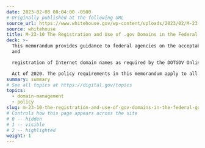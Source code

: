 ```yaml
---
date: 2023-02-08 08:04:00 -0500
# Originally published at the following URL
source_url: https://www.whitehouse.gov/wp-content/uploads/2023/02/M-23-10-DOTGOV-Act-Guidance.pdf
source: whitehouse
title: M-23-10 The Registration and Use of .gov Domains in the Federal Government
deck: >-
  This memorandum provides guidance to federal agencies on the acceptable use
  and

  registration of Internet domain names as required by the DOTGOV Online Trust in Government

  Act of 2020. The policy requirements in this memorandum apply to all federal agencies.
summary: summary
# See all topics at https://digital.gov/topics
topics:
  - domain-management
  - policy
slug: m-23-10-the-registration-and-use-of-gov-domains-in-the-federal-government
# Controls how this page appears across the site
# 0 -- hidden
# 1 -- visible
# 2 -- highlighted
weight: 1
---
```

